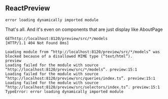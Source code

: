 ## ReactPreview

```
error loading dynamically imported module
```
That's all. And it's even on components that are just display like AboutPage

```
GEThttp://localhost:8120/preview/src/*/models
[HTTP/1.1 404 Not Found 8ms]

Loading module from “http://localhost:8120/preview/src/*/models” was blocked because of a disallowed MIME type (“text/html”).
preview
Loading failed for the module with source “http://localhost:8120/preview/src/*/models”. preview:15:1
Loading failed for the module with source “http://localhost:8120/preview/src/queries/index.ts”. preview:15:1
Loading failed for the module with source “http://localhost:8120/preview/src/selectors/index.ts”. preview:15:1
TypeError: error loading dynamically imported module
```

